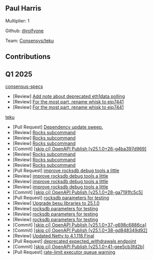 ## Paul Harris
Multiplier: 1

Github: [@rolfyone](https://github.com/rolfyone)

Team: [Consensys/teku](https://github.com/Consensys/teku/pulls?q=author%3Arolfyone)

## Contributions
## Q1 2025

[consensus-specs](https://github.com/ethereum/consensus-specs)
* [Review] [Add note about deprecated eth1data polling](https://github.com/ethereum/consensus-specs/pull/4106#pullrequestreview-2579802596)
* [Review] [For the most part, rename whisk to eip7441](https://github.com/ethereum/consensus-specs/pull/4131#pullrequestreview-2619713732)
* [Review] [For the most part, rename whisk to eip7441](https://github.com/ethereum/consensus-specs/pull/4131#pullrequestreview-2619713843)

[teku](https://github.com/ConsenSys/teku)
* [Pull Request] [Dependency update sweep.](https://github.com/Consensys/teku/pull/9075)
* [Review] [Rocks subcommand](https://github.com/Consensys/teku/pull/9067#pullrequestreview-2588660741)
* [Review] [Rocks subcommand](https://github.com/Consensys/teku/pull/9067#pullrequestreview-2588661548)
* [Review] [Rocks subcommand](https://github.com/Consensys/teku/pull/9067#pullrequestreview-2588663826)
* [Commit] [[skip ci] OpenAPI Publish [v25.1.0+26-g4ba397d969]](https://github.com/ConsenSys/teku/commit/2882a5766cfba6d8232966c587d77608a16b0b26)
* [Review] [Rocks subcommand](https://github.com/Consensys/teku/pull/9067#pullrequestreview-2588671801)
* [Review] [Rocks subcommand](https://github.com/Consensys/teku/pull/9067#pullrequestreview-2588839988)
* [Review] [Rocks subcommand](https://github.com/Consensys/teku/pull/9067#pullrequestreview-2588862038)
* [Pull Request] [improve rocksdb debug tools a little](https://github.com/Consensys/teku/pull/9078)
* [Review] [improve rocksdb debug tools a little](https://github.com/Consensys/teku/pull/9078#pullrequestreview-2590870672)
* [Review] [improve rocksdb debug tools a little](https://github.com/Consensys/teku/pull/9078#pullrequestreview-2590877578)
* [Review] [improve rocksdb debug tools a little](https://github.com/Consensys/teku/pull/9078#pullrequestreview-2590882462)
* [Commit] [[skip ci] OpenAPI Publish [v25.1.0+28-ga7191fc5c5]](https://github.com/ConsenSys/teku/commit/8666b1c356c8401641f9206f3682abf2b78dc1dc)
* [Pull Request] [rocksdb parameters for testing](https://github.com/Consensys/teku/pull/9079)
* [Review] [Upgrade besu libraries to 25.1.0](https://github.com/Consensys/teku/pull/9082#pullrequestreview-2594167570)
* [Review] [rocksdb parameters for testing](https://github.com/Consensys/teku/pull/9079#pullrequestreview-2594281381)
* [Review] [rocksdb parameters for testing](https://github.com/Consensys/teku/pull/9079#pullrequestreview-2598062309)
* [Review] [rocksdb parameters for testing](https://github.com/Consensys/teku/pull/9079#pullrequestreview-2599954343)
* [Commit] [[skip ci] OpenAPI Publish [v25.1.0+37-g698c6886ca]](https://github.com/ConsenSys/teku/commit/496001938c23b2baad320a82a7af5e5236fe3a93)
* [Commit] [[skip ci] OpenAPI Publish [v25.1.0+38-gd848349d92]](https://github.com/ConsenSys/teku/commit/0fb855b02c8c0aeb784693fb4697e37910543546)
* [Review] [Updated Netty to 4.1.118.Final](https://github.com/Consensys/teku/pull/9094#pullrequestreview-2607230724)
* [Pull Request] [deprecated expected_withdrawals endpoint](https://github.com/Consensys/teku/pull/9095)
* [Commit] [[skip ci] OpenAPI Publish [v25.1.0+41-gee5cb3fd2b]](https://github.com/ConsenSys/teku/commit/e742ae3ee109b44216550c7472ee46e4c643e42c)
* [Pull Request] [rate-limit executor queue warning](https://github.com/Consensys/teku/pull/9128)

